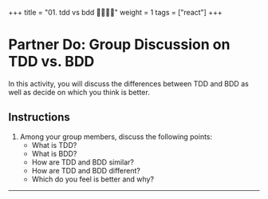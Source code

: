 +++
title = "01. tdd vs bdd 👩‍🎓👨‍🎓"
weight = 1
tags = ["react"] 
+++

# Partner Do: Group Discussion on TDD vs. BDD

In this activity, you will discuss the differences between TDD and BDD as well as decide on which you think is better.

## Instructions
1. Among your group members, discuss the following points:
   * What is TDD?
   * What is BDD?
   * How are TDD and BDD similar?
   * How are TDD and BDD different?
   * Which do you feel is better and why?

---
